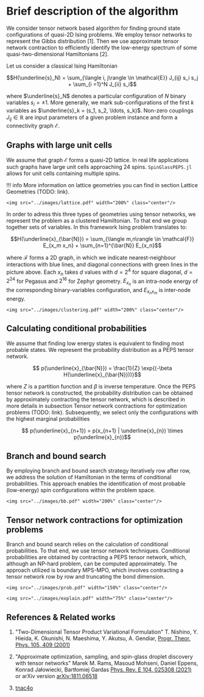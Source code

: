 # Brief description of the algorithm
We consider tensor network based algorithm for finding ground state configurations of quasi-2D Ising problems. We employ tensor networks to represent the Gibbs distribution [1]. Then we use approximate tensor network contraction to efficiently identify the low-energy spectrum of some quasi-two-dimensional Hamiltonians [2].

Let us consider a classical Ising Hamiltonian
```math
H(\underline{s}_N) =  \sum_{\langle i, j\rangle \in \mathcal{E}} J_{ij} s_i s_j + \sum_{i =1}^N J_{ii} s_i
```
where $\underline{s}_N$ denotes a particular configuration of $N$ binary variables $s_i=\pm 1$. More generally, we  mark sub-configurations of the first $k$ variables as $\underline{s}_k = (s_1, s_2, \ldots, s_k)$. Non-zero couplings $J_{ij} \in \mathbb{R}$ are input parameters of a given problem instance and form a connectivity graph $\mathcal{E}$.

## Graphs with large unit cells
We assume that graph $\mathcal{E}$ forms a quasi-2D lattice. In real life applications such graphs have large unit cells approaching 24 spins. `SpinGlassPEPS.jl` allows for unit cells containing multiple spins. 

!!! info
    More information on lattice geometries you can find in section Lattice Geometries (TODO: link).

```@raw html
<img src="../images/lattice.pdf" width="200%" class="center"/>
```
In order to adress this three types of geometries using tensor networks, we represent the problem as a clustered Hamiltonian. To that end we group together sets of variables. In this framework Ising problem translates to:
```math
H(\underline{x}_{\bar{N}}) = \sum_{\langle m,n\rangle \in \mathcal{F}} E_{x_m x_n} + \sum_{n=1}^{\bar{N}} E_{x_n}
```
where $\mathcal{F}$ forms a 2D graph, in which we indicate nearest-neighbour interactions with blue lines, and diagonal connections with green lines in the picture above.
Each $x_n$ takes $d$ values with  $d=2^4$ for square diagonal, $d=2^{24}$ for Pegasus and $2^{16}$ for Zephyr geometry. 
$E_{x_n}$ is an intra-node energy of the corresponding binary-variables configuration, and $E_{x_n x_m}$ is inter-node energy.
```@raw html
<img src="../images/clustering.pdf" width="200%" class="center"/>
```
## Calculating conditional probabilities
We assume that finding low energy states is equivalent to finding most probable states.
We represent the probability distribution as a PEPS tensor network.
```math
    p(\underline{x}_{\bar{N}}) = \frac{1}{Z} \exp{(-\beta H(\underline{x}_{\bar{N}}))}
```
where $Z$ is a partition function and $\beta$ is inverse temperature. Once the PEPS tensor network is constructed, the probability distribution can be obtained by approximately contracting the tensor network, which is described in more details in subsection Tensor network contractions for optimization problems (TODO: link).
Subsequently, we select only the configurations with the highest marginal probabilities
```math
    p(\underline{x}_{n+1}) = p(x_{n+1} | \underline{x}_{n}) \times p(\underline{x}_{n})
```

## Branch and bound search
By employing branch and bound search strategy iteratively row after row, we address the solution of Hamiltonian in the terms of conditional probabilities. This approach enables the identification of most probable (low-energy) spin configurations within the problem space. 

```@raw html
<img src="../images/bb.pdf" width="200%" class="center"/>
```

## Tensor network contractions for optimization problems
Branch and bound search relies on the calculation of conditional probabilities. To that end, we use tensor network techniques. Conditional probabilities are obtained by contracting a PEPS tensor network, which, although an NP-hard problem, can be computed approximately. The approach utilized is boundary MPS-MPO, which involves contracting a tensor network row by row and truncating the bond dimension.

```@raw html
<img src="../images/prob.pdf" width="150%" class="center"/>
```
```@raw html
<img src="../images/explain.pdf" width="75%" class="center"/>
```

## References & Related works

1. "Two-Dimensional Tensor Product Variational Formulation" T. Nishino, Y. Hieida, K. Okunishi, N. Maeshima, Y. Akutsu, A. Gendiar, [Progr. Theor. Phys. 105, 409 (2001)](https://academic.oup.com/ptp/article/105/3/409/1834124)

2. "Approximate optimization, sampling, and spin-glass droplet discovery with tensor networks" Marek M. Rams, Masoud Mohseni, Daniel Eppens, Konrad Jałowiecki, Bartłomiej Gardas [Phys. Rev. E 104, 025308 (2021)](https://journals.aps.org/pre/abstract/10.1103/PhysRevE.104.025308) or arXiv version [arXiv:1811.06518](https://arxiv.org/abs/1811.06518)

3. [tnac4o](https://github.com/marekrams/tnac4o/tree/master)